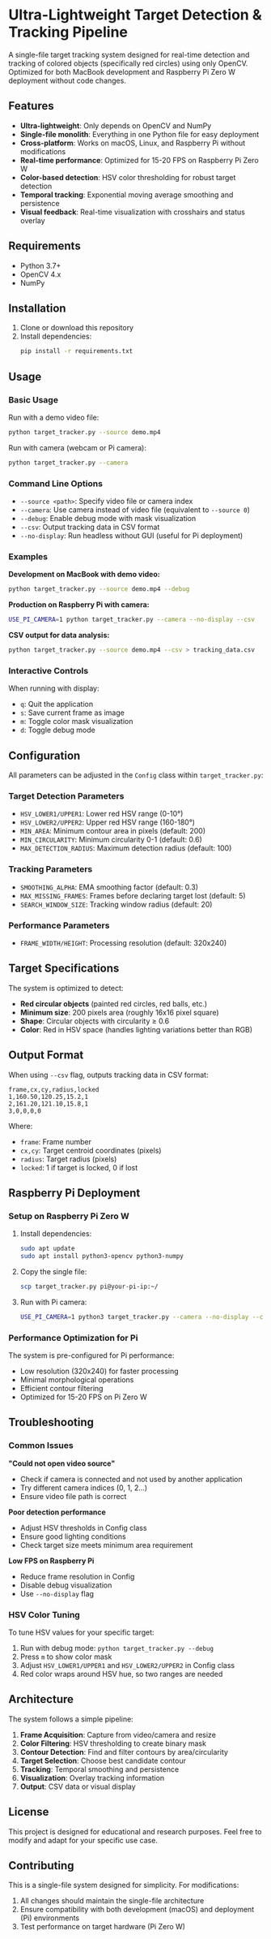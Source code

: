 # Ultra-Lightweight Target Detection & Tracking Pipeline

A single-file target tracking system designed for real-time detection and tracking of colored objects (specifically red circles) using only OpenCV. Optimized for both MacBook development and Raspberry Pi Zero W deployment without code changes.

## Features

- **Ultra-lightweight**: Only depends on OpenCV and NumPy
- **Single-file monolith**: Everything in one Python file for easy deployment
- **Cross-platform**: Works on macOS, Linux, and Raspberry Pi without modifications
- **Real-time performance**: Optimized for 15-20 FPS on Raspberry Pi Zero W
- **Color-based detection**: HSV color thresholding for robust target detection
- **Temporal tracking**: Exponential moving average smoothing and persistence
- **Visual feedback**: Real-time visualization with crosshairs and status overlay

## Requirements

- Python 3.7+
- OpenCV 4.x
- NumPy

## Installation

1. Clone or download this repository
2. Install dependencies:
   ```bash
   pip install -r requirements.txt
   ```

## Usage

### Basic Usage

Run with a demo video file:
```bash
python target_tracker.py --source demo.mp4
```

Run with camera (webcam or Pi camera):
```bash
python target_tracker.py --camera
```

### Command Line Options

- `--source <path>`: Specify video file or camera index
- `--camera`: Use camera instead of video file (equivalent to `--source 0`)
- `--debug`: Enable debug mode with mask visualization
- `--csv`: Output tracking data in CSV format
- `--no-display`: Run headless without GUI (useful for Pi deployment)

### Examples

**Development on MacBook with demo video:**
```bash
python target_tracker.py --source demo.mp4 --debug
```

**Production on Raspberry Pi with camera:**
```bash
USE_PI_CAMERA=1 python target_tracker.py --camera --no-display --csv
```

**CSV output for data analysis:**
```bash
python target_tracker.py --source demo.mp4 --csv > tracking_data.csv
```

### Interactive Controls

When running with display:
- `q`: Quit the application
- `s`: Save current frame as image
- `m`: Toggle color mask visualization
- `d`: Toggle debug mode

## Configuration

All parameters can be adjusted in the `Config` class within `target_tracker.py`:

### Target Detection Parameters
- `HSV_LOWER1/UPPER1`: Lower red HSV range (0-10°)
- `HSV_LOWER2/UPPER2`: Upper red HSV range (160-180°)
- `MIN_AREA`: Minimum contour area in pixels (default: 200)
- `MIN_CIRCULARITY`: Minimum circularity 0-1 (default: 0.6)
- `MAX_DETECTION_RADIUS`: Maximum detection radius (default: 100)

### Tracking Parameters
- `SMOOTHING_ALPHA`: EMA smoothing factor (default: 0.3)
- `MAX_MISSING_FRAMES`: Frames before declaring target lost (default: 5)
- `SEARCH_WINDOW_SIZE`: Tracking window radius (default: 20)

### Performance Parameters
- `FRAME_WIDTH/HEIGHT`: Processing resolution (default: 320x240)

## Target Specifications

The system is optimized to detect:
- **Red circular objects** (painted red circles, red balls, etc.)
- **Minimum size**: 200 pixels area (roughly 16x16 pixel square)
- **Shape**: Circular objects with circularity ≥ 0.6
- **Color**: Red in HSV space (handles lighting variations better than RGB)

## Output Format

When using `--csv` flag, outputs tracking data in CSV format:
```
frame,cx,cy,radius,locked
1,160.50,120.25,15.2,1
2,161.20,121.10,15.8,1
3,0,0,0,0
```

Where:
- `frame`: Frame number
- `cx,cy`: Target centroid coordinates (pixels)
- `radius`: Target radius (pixels)
- `locked`: 1 if target is locked, 0 if lost

## Raspberry Pi Deployment

### Setup on Raspberry Pi Zero W

1. Install dependencies:
   ```bash
   sudo apt update
   sudo apt install python3-opencv python3-numpy
   ```

2. Copy the single file:
   ```bash
   scp target_tracker.py pi@your-pi-ip:~/
   ```

3. Run with Pi camera:
   ```bash
   USE_PI_CAMERA=1 python3 target_tracker.py --camera --no-display --csv
   ```

### Performance Optimization for Pi

The system is pre-configured for Pi performance:
- Low resolution (320x240) for faster processing
- Minimal morphological operations
- Efficient contour filtering
- Optimized for 15-20 FPS on Pi Zero W

## Troubleshooting

### Common Issues

**"Could not open video source"**
- Check if camera is connected and not used by another application
- Try different camera indices (0, 1, 2...)
- Ensure video file path is correct

**Poor detection performance**
- Adjust HSV thresholds in Config class
- Ensure good lighting conditions
- Check target size meets minimum area requirement

**Low FPS on Raspberry Pi**
- Reduce frame resolution in Config
- Disable debug visualization
- Use `--no-display` flag

### HSV Color Tuning

To tune HSV values for your specific target:

1. Run with debug mode: `python target_tracker.py --debug`
2. Press `m` to show color mask
3. Adjust `HSV_LOWER1/UPPER1` and `HSV_LOWER2/UPPER2` in Config class
4. Red color wraps around HSV hue, so two ranges are needed

## Architecture

The system follows a simple pipeline:

1. **Frame Acquisition**: Capture from video/camera and resize
2. **Color Filtering**: HSV thresholding to create binary mask
3. **Contour Detection**: Find and filter contours by area/circularity
4. **Target Selection**: Choose best candidate contour
5. **Tracking**: Temporal smoothing and persistence
6. **Visualization**: Overlay tracking information
7. **Output**: CSV data or visual display

## License

This project is designed for educational and research purposes. Feel free to modify and adapt for your specific use case.

## Contributing

This is a single-file system designed for simplicity. For modifications:
1. All changes should maintain the single-file architecture
2. Ensure compatibility with both development (macOS) and deployment (Pi) environments
3. Test performance on target hardware (Pi Zero W) 
